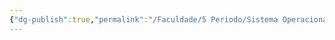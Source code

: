 ```yaml
---
{"dg-publish":true,"permalink":"/Faculdade/5 Periodo/Sistema Operacionais/SO/","tags":["root"],"created":"2024-06-26T00:24:10.600-03:00"}
---
```


